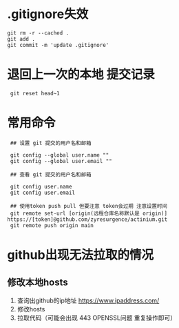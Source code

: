 # .gitignore失效

```text
git rm -r --cached .
git add .
git commit -m 'update .gitignore'
```

# 退回上一次的本地 提交记录

```textile
 git reset head~1
```

# 常用命令

```text
 ## 设置 git 提交的用户名和邮箱

 git config --global user.name ""
 git config --global user.email ""

 ## 查看 git 提交的用户名和邮箱

 git config user.name
 git config user.email
 
 ## 使用token push pull 但要注意 token会过期 注意设置时间
 git remote set-url [origin(远程仓库名称默认是 origin)] https://[token]@github.com/zyresurgence/actinium.git
 git remote push origin main
```

# github出现无法拉取的情况

## 修改本地hosts

1. 查询出github的ip地址 https://www.ipaddress.com/
2. 修改hosts
3. 拉取代码（可能会出现 443 OPENSSL问题 重复操作即可）
